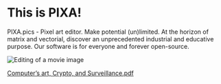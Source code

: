# This is PIXA!

PIXA.pics - Pixel art editor.
Make potential (un)limited.
At the horizon of matrix and vectorial, discover an unprecedented industrial and educative purpose. Our software is for everyone and forever open-source.

![Editing of a movie image](https://raw.githubusercontent.com/pixa-pics/pixa-pics.github.io/main/src/images/Screenshot%20from%202022-02-09%2016-30-06.png)

[Computer’s art, Crypto, and Surveillance.pdf](https://github.com/pixa-pics/pixa-pics.github.io/raw/main/src/files/Computer%E2%80%99s%20art%2C%20Crypto%2C%20and%20Surveillance.pdf)
